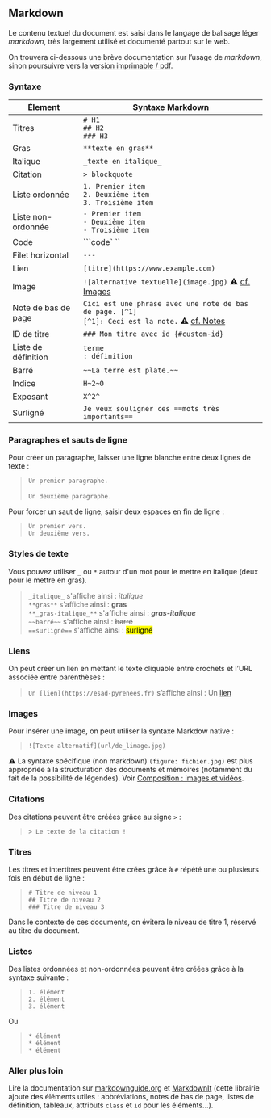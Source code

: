 

## Markdown 

Le contenu textuel du document est saisi dans le langage de balisage léger _markdown_, très largement utilisé et documenté partout sur le web.

On trouvera ci-dessous une brève documentation sur l’usage de _markdown_, sinon poursuivre vers la [version imprimable / pdf](print.md).

### Syntaxe

| Élement | Syntaxe Markdown |
| ----------- | ----------- |
| Titres | `# H1`<br>`## H2`<br>`### H3` |
| Gras | `**texte en gras**` |
| Italique | `_texte en italique_` |
| Citation | `> blockquote` |
| Liste ordonnée | `1. Premier item`<br>`2. Deuxième item`<br>`3. Troisième item` |
| Liste non-ordonnée | `- Premier item`<br>`- Deuxième item`<br> `- Troisième item` |
| Code | ```code` `` |
| Filet horizontal | `---` |
| Lien | `[titre](https://www.example.com)` |
| Image | `![alternative textuelle](image.jpg)` ⚠️ [cf. Images](images.md) |
| Note de bas de page 	|  `Cici est une phrase avec une note de bas de page. [^1]`<br>`[^1]: Ceci est la note.` ⚠️ [cf. Notes](notes.md) | 
| ID de titre  | `### Mon titre avec id {#custom-id}` |
| Liste de définition |	`terme`<br>`: définition`
| Barré |	`~~La terre est plate.~~` |
| Indice | `H~2~O` |
| Exposant | `X^2^ ` |
| Surligné |	`Je veux souligner ces ==mots très importants==` |

### Paragraphes et sauts de ligne
Pour créer un paragraphe, laisser une ligne blanche entre deux lignes de texte :
> `Un premier paragraphe.` <br> <br> `Un deuxième paragraphe.`

Pour forcer un saut de ligne, saisir deux espaces en fin de ligne :
<blockquote>
<p><code>Un premier vers.  </code> <br> <code>Un deuxième vers.</code></p>
</blockquote>

### Styles de texte
Vous pouvez utiliser `_` ou `*` autour d'un mot pour le mettre en italique (deux pour le mettre en gras).
> `_italique_` s'affiche ainsi : _italique_  
> `**gras**` s'affiche ainsi : **gras**  
> `**_gras-italique_**` s'affiche ainsi : **_gras-italique_**  
> `~~barré~~` s'affiche ainsi : <del>barré</del>  
> `==surligné==` s'affiche ainsi : <mark>surligné</mark>

### Liens
On peut créer un lien en mettant le texte cliquable entre crochets et l’URL associée entre parenthèses : 

> `Un [lien](https://esad-pyrenees.fr)` s’affiche ainsi : Un [lien](https://esad-pyrenees.fr)

### Images

Pour insérer une image, on peut utiliser la syntaxe Markdow native :
> `![Texte alternatif](url/de_limage.jpg)`

⚠️ La syntaxe spécifique (non markdown) `(figure: fichier.jpg)` est plus appropriée à la structuration des documents et mémoires (notamment du fait de la possibilité de légendes). Voir [Composition : images et vidéos](images.md).

### Citations
Des citations peuvent être créées grâce au signe `>` :

> `> Le texte de la citation !`

### Titres
Les titres et intertitres peuvent être crées grâce à `#` répété une ou plusieurs fois en début de ligne :
> `# Titre de niveau 1`  
> `## Titre de niveau 2`  
> `### Titre de niveau 3`

Dans le contexte de ces documents, on évitera le niveau de titre 1, réservé au titre du document.

### Listes

Des listes ordonnées et non-ordonnées peuvent être créées grâce à la syntaxe suivante :
> `1. élément`  
> `2. élément`  
> `3. élément`

Ou
> `* élément`  
> `* élément`  
> `* élément`


### Aller plus loin

Lire la documentation sur [markdownguide.org](https://www.markdownguide.org/) et [MarkdownIt](https://markdown-it.github.io/) (cette librairie ajoute des éléments utiles : abbréviations, notes de bas de page, listes de définition, tableaux, attributs `class` et `id` pour les éléments…). 


